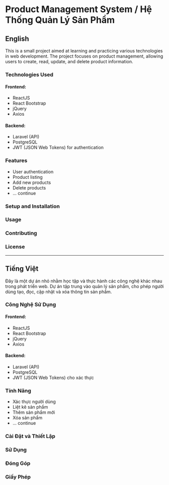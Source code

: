 # Product Management System / Hệ Thống Quản Lý Sản Phẩm

## English

This is a small project aimed at learning and practicing various technologies in web development. The project focuses on product management, allowing users to create, read, update, and delete product information.

### Technologies Used

#### Frontend:
- ReactJS
- React Bootstrap
- jQuery
- Axios

#### Backend:
- Laravel (API)
- PostgreSQL
- JWT (JSON Web Tokens) for authentication

### Features
- User authentication
- Product listing
- Add new products
- Delete products
- ... continue

### Setup and Installation

### Usage

### Contributing

### License

---

## Tiếng Việt

Đây là một dự án nhỏ nhằm học tập và thực hành các công nghệ khác nhau trong phát triển web. Dự án tập trung vào quản lý sản phẩm, cho phép người dùng tạo, đọc, cập nhật và xóa thông tin sản phẩm.

### Công Nghệ Sử Dụng

#### Frontend:
- ReactJS
- React Bootstrap
- jQuery
- Axios

#### Backend:
- Laravel (API)
- PostgreSQL
- JWT (JSON Web Tokens) cho xác thực

### Tính Năng
- Xác thực người dùng
- Liệt kê sản phẩm
- Thêm sản phẩm mới
- Xóa sản phẩm
- ... continue

### Cài Đặt và Thiết Lập

### Sử Dụng

### Đóng Góp

### Giấy Phép
